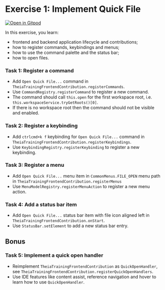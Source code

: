 # Exercise 1: Implement Quick File

[![Open in Gitpod](https://gitpod.io/button/open-in-gitpod.svg)](https://gitpod.io#https://github.com/Lyndon-Wu/theia-training/tree/exercise-1)

In this exercise, you learn:
- frontend and backend application lifecycle and contributions;
- how to register commands, keybindings and menus;
- how to use the command palette and the status bar;
- how to open files.

### Task 1: Register a command
- Add `Open Quick File...` command in `TheiaTrainingFrontendContribution.registerCommands`.
- Use `CommandRegistry.registerCommand` to register a new command.
- The command should call `this.open` for the first workspace root, i.e. `this.workspaceService.tryGetRoots()[0]`.
- If there is no workspace root then the command should not be visible and enabled.

### Task 2: Register a keybinding
- Add `ctrlcmd+k f` keybinding for `Open Quick File...` command in `TheiaTrainingFrontendContribution.registerKeybindings`.
- Use `KeybindingRegistry.registerKeybinding` to register a new keybinding.

### Task 3: Register a menu
- Add `Open Quick File...` menu item in `CommonMenus.FILE_OPEN` menu path in `TheiaTrainingFrontendContribution.registerMenus`
- Use `MenuModelRegistry.registerMenuAction` to register a new menu action.

### Task 4: Add a status bar item
- Add `Open Quick File...` status bar item with file icon aligned left in `TheiaTrainingFrontendContribution.onStart`.
- Use `StatusBar.setElement` to add a new status bar entry.

## Bonus

### Task 5: Implement a quick open handler
- Reimplement `TheiaTrainingFrontendContribution` as `QuickOpenHandler`, see `TheiaTrainingFrontendContribution.registerQuickOpenHandlers`.
- Use IDE features like content assist, reference navigation and hover to learn how to use `QuickOpenHandler`.
